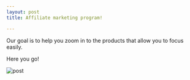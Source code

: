 ```yaml
---
layout: post
title: Affiliate marketing program!

---
```


Our goal is to help you zoom in to the products that allow you to focus easily.

Here you go!

<img src="{{ site.baseurl }}/images/affiliate.jpg" alt="post"/>
